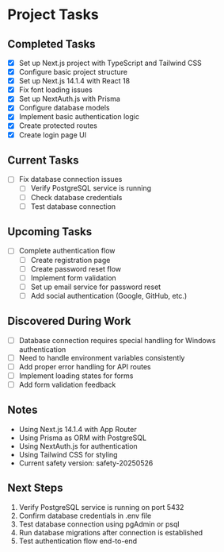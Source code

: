 # Project Tasks

## Completed Tasks
- [x] Set up Next.js project with TypeScript and Tailwind CSS
- [x] Configure basic project structure
- [x] Set up Next.js 14.1.4 with React 18
- [x] Fix font loading issues
- [x] Set up NextAuth.js with Prisma
- [x] Configure database models
- [x] Implement basic authentication logic
- [x] Create protected routes
- [x] Create login page UI

## Current Tasks
- [ ] Fix database connection issues
  - [ ] Verify PostgreSQL service is running
  - [ ] Check database credentials
  - [ ] Test database connection

## Upcoming Tasks
- [ ] Complete authentication flow
  - [ ] Create registration page
  - [ ] Create password reset flow
  - [ ] Implement form validation
  - [ ] Set up email service for password reset
  - [ ] Add social authentication (Google, GitHub, etc.)

## Discovered During Work
- [ ] Database connection requires special handling for Windows authentication
- [ ] Need to handle environment variables consistently
- [ ] Add proper error handling for API routes
- [ ] Implement loading states for forms
- [ ] Add form validation feedback

## Notes
- Using Next.js 14.1.4 with App Router
- Using Prisma as ORM with PostgreSQL
- Using NextAuth.js for authentication
- Using Tailwind CSS for styling
- Current safety version: safety-20250526

## Next Steps
1. Verify PostgreSQL service is running on port 5432
2. Confirm database credentials in .env file
3. Test database connection using pgAdmin or psql
4. Run database migrations after connection is established
5. Test authentication flow end-to-end
